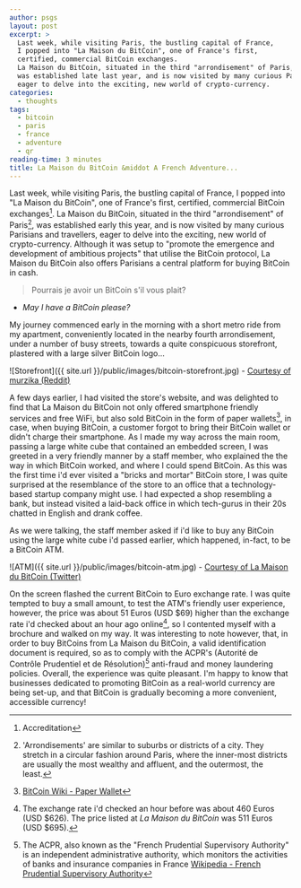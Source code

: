 ```yaml
---
author: psgs
layout: post
excerpt: >
  Last week, while visiting Paris, the bustling capital of France,
  I popped into "La Maison du BitCoin", one of France's first,
  certified, commercial BitCoin exchanges.
  La Maison du BitCoin, situated in the third "arrondisement" of Paris,
  was established late last year, and is now visited by many curious Parisians and travellers,
  eager to delve into the exciting, new world of crypto-currency.
categories:
  - thoughts
tags:
  - bitcoin
  - paris
  - france
  - adventure
  - qr
reading-time: 3 minutes
title: La Maison du BitCoin &middot A French Adventure...
---
```


Last week, while visiting Paris, the bustling capital of France, I popped into "La Maison du BitCoin", one of France's first, certified, commercial BitCoin exchanges[^1].
La Maison du BitCoin, situated in the third "arrondisement" of Paris[^2], was established early this year, and is now visited by many curious Parisians and travellers, eager to delve into the exciting, new world of crypto-currency.
Although it was setup to "promote the emergence and development of ambitious projects" that utilise the BitCoin protocol, La Maison du BitCoin also offers Parisians a central platform for buying BitCoin in cash.

> Pourrais je avoir un BitCoin s'il vous plait?
- *May I have a BitCoin please?*

My journey commenced early in the morning with a short metro ride from my apartment, conveniently located in the nearby fourth arrondisement, under a number of busy streets, towards a quite conspicuous storefront, plastered with a large silver BitCoin logo...

![Storefront]({{ site.url }}/public/images/bitcoin-storefront.jpg) - [Courtesy of murzika (Reddit)](http://www.reddit.com/r/Bitcoin/comments/25frse/la_maison_du_bitcoin_the_first_european_bitcoin/)

A few days earlier, I had visited the store's website, and was delighted to find that La Maison du BitCoin not only offered smartphone friendly services and free WiFi, but also sold BitCoin in the form of paper wallets[^3], in case, when buying BitCoin, a customer forgot to bring their BitCoin wallet or didn't charge their smartphone.
As I made my way across the main room, passing a large white cube that contained an embedded screen, I was greeted in a very friendly manner by a staff member, who explained the the way in which BitCoin worked, and where I could spend BitCoin.
As this was the first time i'd ever visited a "bricks and mortar" BitCoin store, I was quite surprised at the resemblance of the store to an office that a technology-based startup company might use. I had expected a shop resembling a bank, but instead visited a laid-back office in which tech-gurus in their 20s chatted in English and drank coffee.

As we were talking, the staff member asked if i'd like to buy any BitCoin using the large white cube i'd passed earlier, which happened, in-fact, to be a BitCoin ATM.

![ATM]({{ site.url }}/public/images/bitcoin-atm.jpg) - [Courtesy of La Maison du BitCoin (Twitter)](pic.twitter.com/C8VZsaQ6RI)

On the screen flashed the current BitCoin to Euro exchange rate. I was quite tempted to buy a small amount, to test the ATM's friendly user experience, however, the price was about 51 Euros (USD $69) higher than the exchange rate i'd checked about an hour ago online[^4], so I contented myself with a brochure and walked on my way.
It was interesting to note however, that, in order to buy BitCoins from La Maison du BitCoin, a valid identification document is required, so as to comply with the ACPR's (Autorité de Contrôle Prudentiel et de Résolution)[^5] anti-fraud and money laundering policies.
Overall, the experience was quite pleasant. I'm happy to know that businesses dedicated to promoting BitCoin as a real-world currency are being set-up, and that BitCoin is gradually becoming a more convenient, accessible currency!

[^1]: Accreditation
[^2]: 'Arrondisements' are similar to suburbs or districts of a city. They stretch in a circular fashion around Paris, where the inner-most districts are usually the most wealthy and affluent, and the outermost, the least.
[^3]: [BitCoin Wiki - Paper Wallet](https://en.bitcoin.it/wiki/Paper_wallet)
[^4]: The exchange rate i'd checked an hour before was about 460 Euros (USD $626). The price listed at *La Maison du BitCoin* was 511 Euros (USD $695).
[^5]: The ACPR, also known as the "French Prudential Supervisory Authority" is an independent administrative authority, which monitors the activities of banks and insurance companies in France [Wikipedia - French Prudential Supervisory Authority](http://en.wikipedia.org/wiki/French_Prudential_Supervisory_Authority)